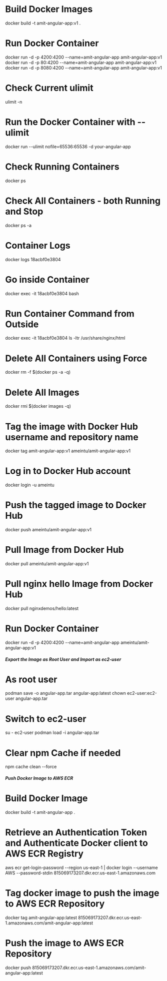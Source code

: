 # Build Docker Images
docker build -t amit-angular-app:v1 .

# Run Docker Container
docker run -d -p 4200:4200 --name=amit-angular-app amit-angular-app:v1
docker run -d -p 80:4200 --name=amit-angular-app amit-angular-app:v1
docker run -d -p 8080:4200 --name=amit-angular-app amit-angular-app:v1

# Check Current ulimit
ulimit -n

# Run the Docker Container with --ulimit 
docker run --ulimit nofile=65536:65536 -d your-angular-app


# Check Running Containers
docker ps

# Check All Containers - both Running and Stop
docker ps -a

# Container Logs
docker logs 18acbf0e3804

# Go inside Container
docker exec -it 18acbf0e3804 bash

# Run Container Command from Outside
docker exec -it  18acbf0e3804 ls -ltr /usr/share/nginx/html

# Delete All Containers using Force
docker rm -f $(docker ps -a -q)

# Delete All Images
docker rmi $(docker images -q)

# Tag the image with Docker Hub username and repository name
docker tag amit-angular-app:v1 ameintu/amit-angular-app:v1

# Log in to Docker Hub account 
docker login -u ameintu

# Push the tagged image to Docker Hub
docker push ameintu/amit-angular-app:v1

# Pull Image from Docker Hub
docker pull ameintu/amit-angular-app:v1

# Pull nginx hello Image from Docker Hub
docker pull nginxdemos/hello:latest

# Run Docker Container 
docker run -d -p 4200:4200 --name=amit-angular-app ameintu/amit-angular-app:v1

##### Export the Image as Root User and Import as ec2-user
# As root user
podman save -o angular-app.tar angular-app:latest
chown ec2-user:ec2-user angular-app.tar
# Switch to ec2-user
su - ec2-user
podman load -i angular-app.tar

# Clear npm Cache if needed
npm cache clean --force

##### Push Docker Image to AWS ECR
# Build Docker Image
docker build -t amit-angular-app .

# Retrieve an Authentication Token and Authenticate Docker client to AWS ECR Registry
aws ecr get-login-password --region us-east-1 | docker login --username AWS --password-stdin 815069173207.dkr.ecr.us-east-1.amazonaws.com

# Tag docker image to push the image to AWS ECR Repository
docker tag amit-angular-app:latest 815069173207.dkr.ecr.us-east-1.amazonaws.com/amit-angular-app:latest

# Push the image to AWS ECR Repository
docker push 815069173207.dkr.ecr.us-east-1.amazonaws.com/amit-angular-app:latest